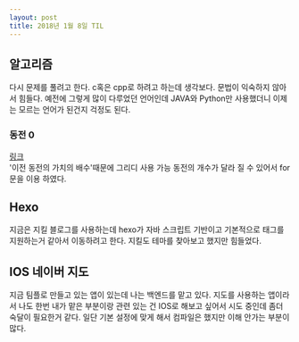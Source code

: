 ```yaml
---
layout: post
title: 2018년 1월 8일 TIL
---
```


## 알고리즘 
다시 문제를 풀려고 한다. c혹은 cpp로 하려고 하는데 생각보다. 문법이 익숙하지 않아서 힘들다. 예전에 그렇게 많이 다루었던 언어인데
JAVA와 Python만 사용했더니 이제는 모르는 언어가 된건지 걱정도 된다.

### 동전 0
[링크](https://www.acmicpc.net/problem/11047)    
'이전 동전의 가치의 배수'때문에 그리디 사용 가능 동전의 개수가 달라 질 수 있어서 for문을 이용 하였다. 

## Hexo
지금은 지킬 블로그를 사용하는데 hexo가 자바 스크립트 기반이고 기본적으로 태그를 지원하는거 같아서 이동하려고 한다. 지킬도 테마를 찾아보고 했지만 힘들었다.

## IOS 네이버 지도
지금 팀플로 만들고 있는 앱이 있는데 나는 백엔드를 맡고 있다. 지도를 사용하는 앱이라서 나도 한번 내가 맡은 부분이랑 관련 있는 건 IOS로 해보고 싶어서 시도 중인데 좀더 숙달이 필요한거 같다. 일단 기본 설정에 맞게 해서 컴파일은 했지만 이해 안가는 부분이 많다.